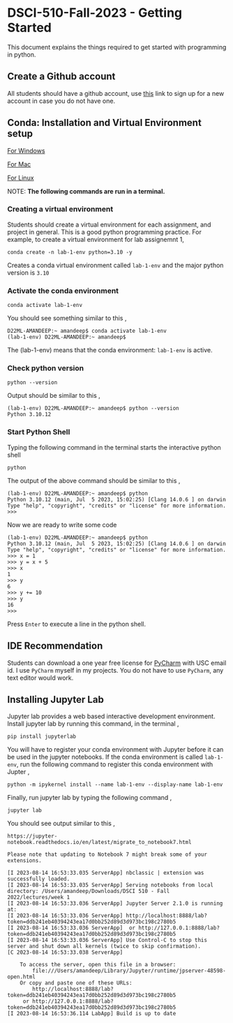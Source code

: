 # DSCI-510-Fall-2023 - Getting Started


This document explains the things required to get started with programming in python.


## Create a Github account

All students should have a github account, use [this](https://github.com/signup) link to sign up for a new account in case you do not have one.

## Conda: Installation and Virtual Environment setup

[For Windows](https://docs.conda.io/projects/conda/en/latest/user-guide/install/windows.html)

[For Mac](https://docs.conda.io/projects/conda/en/latest/user-guide/install/macos.html)

[For Linux](https://docs.conda.io/projects/conda/en/latest/user-guide/install/linux.html)

NOTE: **The following commands are run in a terminal.**

### Creating a virtual environment
Students should create a virtual environment for each assignment, and project in general. This is a good python programming practice. For example, to create a virtual environment for lab assignemnt 1,

```
conda create -n lab-1-env python=3.10 -y
```
Creates a conda virtual environment called `lab-1-env` and the major python version is `3.10`

### Activate the conda environment
```
conda activate lab-1-env
```

You should see something similar to this ,
```
D22ML-AMANDEEP:~ amandeep$ conda activate lab-1-env
(lab-1-env) D22ML-AMANDEEP:~ amandeep$
```

The (lab-1-env) means that the conda environment: `lab-1-env` is active.

### Check python version
```
python --version
```

Output should be similar to this ,

```
(lab-1-env) D22ML-AMANDEEP:~ amandeep$ python --version
Python 3.10.12
```

### Start Python Shell
Typing the following command in the terminal starts the interactive python shell
```
python
```

The output of the above command should be similar to this ,

```
(lab-1-env) D22ML-AMANDEEP:~ amandeep$ python
Python 3.10.12 (main, Jul  5 2023, 15:02:25) [Clang 14.0.6 ] on darwin
Type "help", "copyright", "credits" or "license" for more information.
>>>
```

Now we are ready to write some code
```
(lab-1-env) D22ML-AMANDEEP:~ amandeep$ python
Python 3.10.12 (main, Jul  5 2023, 15:02:25) [Clang 14.0.6 ] on darwin
Type "help", "copyright", "credits" or "license" for more information.
>>> x = 1
>>> y = x + 5
>>> x
1
>>> y
6
>>> y += 10
>>> y
16
>>>
```

Press `Enter` to execute a line in the python shell.

## IDE Recommendation

Students can download a one year free license for [PyCharm](https://www.jetbrains.com/community/education/#students) with USC email id. I use `PyCharm` myself in my projects.
You do not have to use `PyCharm`, any text editor would work.

## Installing Jupyter Lab

Jupyter lab provides a web based interactive development environment. Install jupyter lab by running this command, in the terminal ,

```
pip install jupyterlab
```

You will have to register your conda environment with Jupyter before it can be used in the jupyter notebooks. If the conda environment
is called `lab-1-env`,  run the following command to register this conda environment with Jupter ,

```
python -m ipykernel install --name lab-1-env --display-name lab-1-env
```

Finally, run jupyter lab by typing the following command ,

```
jupyter lab
```

You should see output similar to this ,

```
https://jupyter-notebook.readthedocs.io/en/latest/migrate_to_notebook7.html

Please note that updating to Notebook 7 might break some of your extensions.

[I 2023-08-14 16:53:33.035 ServerApp] nbclassic | extension was successfully loaded.
[I 2023-08-14 16:53:33.035 ServerApp] Serving notebooks from local directory: /Users/amandeep/Downloads/DSCI 510 - Fall 2022/lectures/week 1
[I 2023-08-14 16:53:33.036 ServerApp] Jupyter Server 2.1.0 is running at:
[I 2023-08-14 16:53:33.036 ServerApp] http://localhost:8888/lab?token=ddb241eb40394243ea17d0bb252d89d3d973bc198c2780b5
[I 2023-08-14 16:53:33.036 ServerApp]  or http://127.0.0.1:8888/lab?token=ddb241eb40394243ea17d0bb252d89d3d973bc198c2780b5
[I 2023-08-14 16:53:33.036 ServerApp] Use Control-C to stop this server and shut down all kernels (twice to skip confirmation).
[C 2023-08-14 16:53:33.038 ServerApp]

    To access the server, open this file in a browser:
        file:///Users/amandeep/Library/Jupyter/runtime/jpserver-48598-open.html
    Or copy and paste one of these URLs:
        http://localhost:8888/lab?token=ddb241eb40394243ea17d0bb252d89d3d973bc198c2780b5
     or http://127.0.0.1:8888/lab?token=ddb241eb40394243ea17d0bb252d89d3d973bc198c2780b5
[I 2023-08-14 16:53:36.114 LabApp] Build is up to date
```

